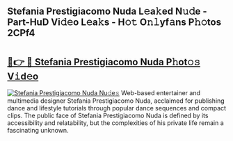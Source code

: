 ## Stefania Prestigiacomo Nuda L𝚎a𝚔ed N𝚞𝚍e - Part-HuD Vi𝚍𝚎o L𝚎a𝚔s - H𝚘𝚝 O𝚗𝚕yf𝚊ns P𝚑𝚘tos 2CPf4

# <h2><a href="http://kfcwke.oniu.top/?m=Stefania+Prestigiacomo+Nuda">🔗👉 🔴 Stefania Prestigiacomo Nuda P𝚑ot𝚘𝚜 V𝚒d𝚎o</a></h2>

[![Stefania Prestigiacomo Nuda Nu𝚍e𝚜](https://i.imgur.com/0qMVB7G.gif)](http://kfcwke.oniu.top/?m=Stefania+Prestigiacomo+Nuda)
Web-based entertainer and multimedia designer Stefania Prestigiacomo Nuda, acclaimed for publishing dance and lifestyle tutorials through popular dance sequences and compact clips. The public face of Stefania Prestigiacomo Nuda is defined by its accessibility and relatability, but the complexities of his private life remain a fascinating unknown.  
